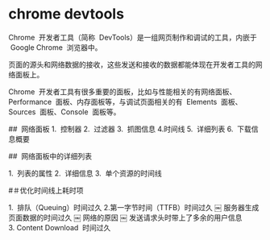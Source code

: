 # chrome devtools

Chrome  开发者工具（简称  DevTools）是一组网页制作和调试的工具，内嵌于  Google Chrome  浏览器中。

页面的源头和网络数据的接收，这些发送和接收的数据都能体现在开发者工具的网络面板上。

Chrome  开发者工具有很多重要的面板，比如与性能相关的有网络面板、Performance  面板、内存面板等，与调试页面相关的有  Elements  面板、Sources  面板、Console  面板等。

##  网络面板
1.  控制器
2.  过滤器
3.  抓图信息 4.时间线
5.  详细列表
6.  下载信息概要

##  网络面板中的详细列表

1.  列表的属性
2.  详细信息
3.  单个资源的时间线

#＃优化时间线上耗时项

1.  排队（Queuing）时间过久 2.第一字节时间（TTFB）时间过久
￼ 服务器生成页面数据的时间过久
￼ 网络的原因
￼ 发送请求头时带上了多余的用户信息
3. Content Download  时间过久

